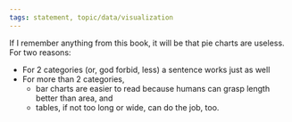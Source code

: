 ```yaml
---
tags: statement, topic/data/visualization
---
```

If I remember anything from this book, it will be that pie charts are useless. For two reasons:
- For 2 categories (or, god forbid, less) a sentence works just as well
- For more than 2 categories, 
	- bar charts are easier to read because humans can grasp length better than area, and
	- tables, if not too long or wide, can do the job, too.